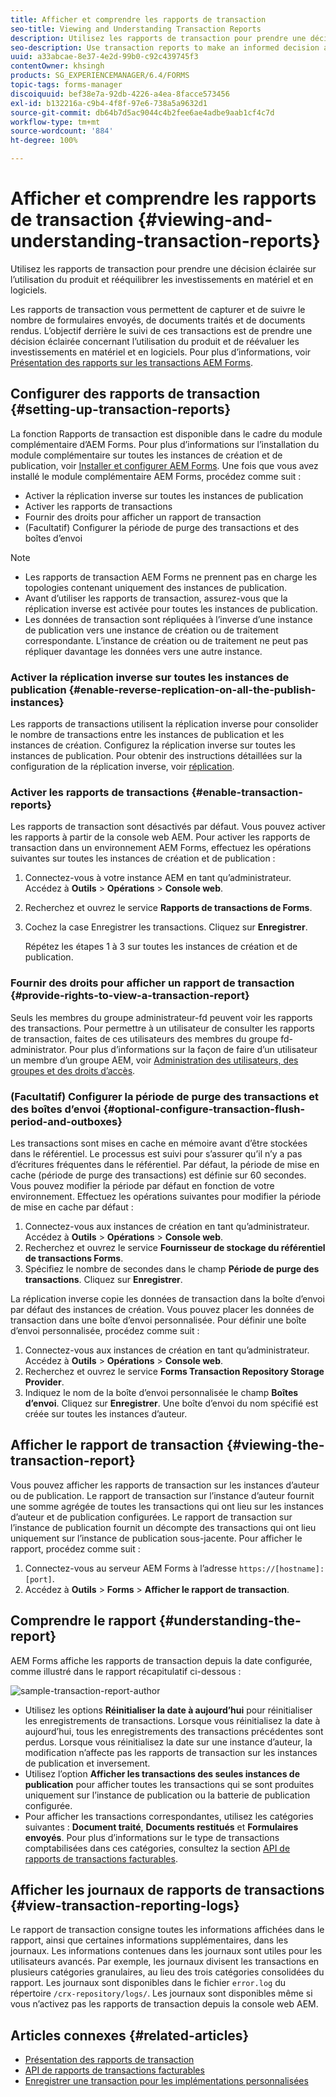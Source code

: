 ```yaml
---
title: Afficher et comprendre les rapports de transaction
seo-title: Viewing and Understanding Transaction Reports
description: Utilisez les rapports de transaction pour prendre une décision éclairée sur l’utilisation du produit et rééquilibrer les investissements en matériel et en logiciels.
seo-description: Use transaction reports to make an informed decision about the product usage and rebalancing investments in hardware and software.
uuid: a33abcae-8e37-4e2d-99b0-c92c439745f3
contentOwner: khsingh
products: SG_EXPERIENCEMANAGER/6.4/FORMS
topic-tags: forms-manager
discoiquuid: bef38e7a-92db-4226-a4ea-8facce573456
exl-id: b132216a-c9b4-4f8f-97e6-738a5a9632d1
source-git-commit: db64b7d5ac9044c4b2fee6ae4adbe9aab1cf4c7d
workflow-type: tm+mt
source-wordcount: '884'
ht-degree: 100%

---
```


# Afficher et comprendre les rapports de transaction {#viewing-and-understanding-transaction-reports}

Utilisez les rapports de transaction pour prendre une décision éclairée sur l’utilisation du produit et rééquilibrer les investissements en matériel et en logiciels.

Les rapports de transaction vous permettent de capturer et de suivre le nombre de formulaires envoyés, de documents traités et de documents rendus. L’objectif derrière le suivi de ces transactions est de prendre une décision éclairée concernant l’utilisation du produit et de réévaluer les investissements en matériel et en logiciels. Pour plus d’informations, voir [Présentation des rapports sur les transactions AEM Forms](/help/forms/using/transaction-reports-overview.md).

## Configurer des rapports de transaction  {#setting-up-transaction-reports}

La fonction Rapports de transaction est disponible dans le cadre du module complémentaire d’AEM Forms. Pour plus d’informations sur l’installation du module complémentaire sur toutes les instances de création et de publication, voir [Installer et configurer AEM Forms](https://helpx.adobe.com/fr/experience-manager/6-4/forms/using/installing-configuring-aem-forms-osgi.html). Une fois que vous avez installé le module complémentaire AEM Forms, procédez comme suit :

* Activer la réplication inverse sur toutes les instances de publication
* Activer les rapports de transactions
* Fournir des droits pour afficher un rapport de transaction
* (Facultatif) Configurer la période de purge des transactions et des boîtes d’envoi

>[!NOTE]
>
>* Les rapports de transaction AEM Forms ne prennent pas en charge les topologies contenant uniquement des instances de publication.
>* Avant d’utiliser les rapports de transaction, assurez-vous que la réplication inverse est activée pour toutes les instances de publication.
>* Les données de transaction sont répliquées à l’inverse d’une instance de publication vers une instance de création ou de traitement correspondante. L’instance de création ou de traitement ne peut pas répliquer davantage les données vers une autre instance.
>


### Activer la réplication inverse sur toutes les instances de publication {#enable-reverse-replication-on-all-the-publish-instances}

Les rapports de transactions utilisent la réplication inverse pour consolider le nombre de transactions entre les instances de publication et les instances de création. Configurez la réplication inverse sur toutes les instances de publication. Pour obtenir des instructions détaillées sur la configuration de la réplication inverse, voir [réplication](/help/sites-deploying/replication.md).

### Activer les rapports de transactions {#enable-transaction-reports}

Les rapports de transaction sont désactivés par défaut. Vous pouvez activer les rapports à partir de la console web AEM. Pour activer les rapports de transaction dans un environnement AEM Forms, effectuez les opérations suivantes sur toutes les instances de création et de publication :

1. Connectez-vous à votre instance AEM en tant qu’administrateur. Accédez à **Outils** > **Opérations** > **Console web**.
1. Recherchez et ouvrez le service **Rapports de transactions de Forms**.
1. Cochez la case Enregistrer les transactions. Cliquez sur **Enregistrer**.

   Répétez les étapes 1 à 3 sur toutes les instances de création et de publication.

### Fournir des droits pour afficher un rapport de transaction {#provide-rights-to-view-a-transaction-report}

Seuls les membres du groupe administrateur-fd peuvent voir les rapports des transactions. Pour permettre à un utilisateur de consulter les rapports de transaction, faites de ces utilisateurs des membres du groupe fd-administrator. Pour plus d’informations sur la façon de faire d’un utilisateur un membre d’un groupe AEM, voir [Administration des utilisateurs, des groupes et des droits d’accès](/help/sites-administering/user-group-ac-admin.md).

### (Facultatif) Configurer la période de purge des transactions et des boîtes d’envoi {#optional-configure-transaction-flush-period-and-outboxes}

Les transactions sont mises en cache en mémoire avant d’être stockées dans le référentiel. Le processus est suivi pour s’assurer qu’il n’y a pas d’écritures fréquentes dans le référentiel. Par défaut, la période de mise en cache (période de purge des transactions) est définie sur 60 secondes. Vous pouvez modifier la période par défaut en fonction de votre environnement. Effectuez les opérations suivantes pour modifier la période de mise en cache par défaut :

1. Connectez-vous aux instances de création en tant qu’administrateur. Accédez à **Outils** > **Opérations** > **Console web**.
1. Recherchez et ouvrez le service **Fournisseur de stockage du référentiel de transactions Forms**.
1. Spécifiez le nombre de secondes dans le champ **Période de purge des transactions**. Cliquez sur **Enregistrer**.

La réplication inverse copie les données de transaction dans la boîte d’envoi par défaut des instances de création. Vous pouvez placer les données de transaction dans une boîte d’envoi personnalisée. Pour définir une boîte d’envoi personnalisée, procédez comme suit :

1. Connectez-vous aux instances de création en tant qu’administrateur. Accédez à **Outils** > **Opérations** > **Console web**.
1. Recherchez et ouvrez le service **Forms Transaction Repository Storage Provider**.
1. Indiquez le nom de la boîte d’envoi personnalisée le champ **Boîtes dʼenvoi**. Cliquez sur **Enregistrer**. Une boîte d’envoi du nom spécifié est créée sur toutes les instances d’auteur.

## Afficher le rapport de transaction {#viewing-the-transaction-report}

Vous pouvez afficher les rapports de transaction sur les instances d’auteur ou de publication. Le rapport de transaction sur l’instance d’auteur fournit une somme agrégée de toutes les transactions qui ont lieu sur les instances d’auteur et de publication configurées. Le rapport de transaction sur l’instance de publication fournit un décompte des transactions qui ont lieu uniquement sur l’instance de publication sous-jacente. Pour afficher le rapport, procédez comme suit :

1. Connectez-vous au serveur AEM Forms à lʼadresse `https://[hostname]:[port]`.
1. Accédez à **Outils** > **Forms** > **Afficher le rapport de transaction**.

## Comprendre le rapport {#understanding-the-report}

AEM Forms affiche les rapports de transaction depuis la date configurée, comme illustré dans le rapport récapitulatif ci-dessous :

![sample-transaction-report-author](assets/sample-transaction-report-author.png)

* Utilisez les options **Réinitialiser la date à aujourd’hui** pour réinitialiser les enregistrements de transactions. Lorsque vous réinitialisez la date à aujourd’hui, tous les enregistrements des transactions précédentes sont perdus. Lorsque vous réinitialisez la date sur une instance d’auteur, la modification n’affecte pas les rapports de transaction sur les instances de publication et inversement.
* Utilisez lʼoption **Afficher les transactions des seules instances de publication** pour afficher toutes les transactions qui se sont produites uniquement sur l’instance de publication ou la batterie de publication configurée.
* Pour afficher les transactions correspondantes, utilisez les catégories suivantes : **Document traité**, **Documents restitués** et **Formulaires envoyés**. Pour plus dʼinformations sur le type de transactions comptabilisées dans ces catégories, consultez la section [API de rapports de transactions facturables](/help/forms/using/transaction-reports-billable-apis.md).

## Afficher les journaux de rapports de transactions {#view-transaction-reporting-logs}

Le rapport de transaction consigne toutes les informations affichées dans le rapport, ainsi que certaines informations supplémentaires, dans les journaux. Les informations contenues dans les journaux sont utiles pour les utilisateurs avancés. Par exemple, les journaux divisent les transactions en plusieurs catégories granulaires, au lieu des trois catégories consolidées du rapport. Les journaux sont disponibles dans le fichier `error.log` du répertoire `/crx-repository/logs/`. Les journaux sont disponibles même si vous n’activez pas les rapports de transaction depuis la console web AEM.

## Articles connexes {#related-articles}

* [Présentation des rapports de transaction](/help/forms/using/transaction-reports-overview.md)
* [API de rapports de transactions facturables](/help/forms/using/transaction-reports-billable-apis.md)
* [Enregistrer une transaction pour les implémentations personnalisées](/help/forms/using/record-transaction-custom-implementation.md)
